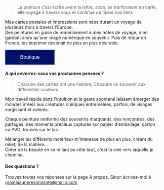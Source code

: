 <style> 
  button {
    background-color: #001169;  
    border: none; 
    color: white; 
    padding: 15px 32px; 
    text-align: center; 
    text-decoration: none; 
    display: inline-block; 
    font-size: 16px; 
    margin: 0;
    width: 10em; 
    cursor: pointer; 
  }
  .button {
    border: none;
  }
</style>

> La peinture c’est écrire avant la lettre, alors, se tranformant en carte, elle voyage à travers vous et continue de tisser nos liens

Mes cartes postales et impressions sont nées durant un voyage de plusieurs mois à travers l’Europe. <br>
Des peintures en guise de remerciement à mes hôtes de voyage, n'en gardant alors qu'une image numérique en souvenir.
Puis de retour en France, les imprimer devenait de plus en plus désirable.

<a class="button" href="https://boutique.peintureresonnante.fr" target="_blank" >
<button>Boutique</button>
</a>

#### A qui enverrez-vous vos prochaines pensées ?

> Chacune des cartes ont une histoire, 
> Chacune un souvenir aux différentes couleurs.

Mon travail réside dans l'intuition et le geste spontané laissant émerger des mondes irréels aux créatures oniriques entremêlées, parfois, de visages surgissant et colorés.

Chaque peinture renferme des souvenirs marquants, des rencontres, des partages, des moments précieux capturés sur papier d'emballage, carton ou PVC, trouvés sur le tas.

Mélanger les différents matérieux m'interesse de plus en plus, créant du relief, de la matière... <br>Créer de la beauté en se reliant au côté brut, c'est la voie vers laquelle je chemine.

#### Des questions ?

Trouvez toutes vos réponses sur la page A propos.
Sinon écrivez-moi à grainejauneresonnante@mailo.com

